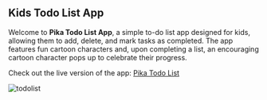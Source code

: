 ## Kids Todo List App
Welcome to **Pika Todo List App**, a simple to-do list app designed for kids, allowing them to add, delete, and mark tasks as completed. The app features fun cartoon characters and, upon completing a list, an encouraging cartoon character pops up to celebrate their progress.

Check out the live version of the app: [Pika Todo List](https://claire-todolist.netlify.app/)

![todolist](https://github.com/user-attachments/assets/71438d9e-b9fa-4a70-bde0-ca3a9756b739)

